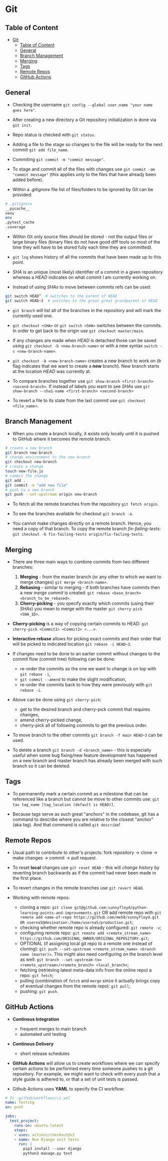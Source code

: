 # Git

## Table of Content

- [Git](#git)
  - [Table of Content](#table-of-content)
  - [General](#general)
  - [Branch Management](#branch-management)
  - [Merging](#merging)
  - [Tags](#tags)
  - [Remote Repos](#remote-repos)
  - [GitHub Actions](#github-actions)

## General

- Checking the username ```git config --global user.name "your name goes here"```.

- After creating a new directory a Git repository initialization is done via ```git init```.

- Repo status is checked with ```git status```.

- Adding a file to the stage so changes to the file will be ready for the next commit ```git add file_name```.

- Commiting ```git commit -m "commit message"```.

- To stage and commit all of the files with changes use `git commit -am "commit message"` (this applies only to the files that have already been added before).

- Within a *.gitignore* file list of files/folders to be ignored by Git can be provided:

```bash
# .gitignore
__pycache__
venv
env
.pytest_cache
.coverage
```

- Within Git only source files should be stored - not the output files or large binary files (binary files do not have good diff tools so most of the time they will have to be stored fully each time they are committed).

- ```git log``` shows history of all the commits that have been made up to this point.

- *SHA* is an unique (most likely) identifier of a commit in a given repository whereas a *HEAD* indicates on what commit I am currently working on.

- Instead of using *SHAs* to move between commits refs can be used:

```bash
git switch HEAD^  # switches to the parent of HEAD
git switch HEAD~3  # switches to the great great grandparent of HEAD
```

- `git branch` will list all of the branches in the repository and will mark the currently used one.

- ```git checkout <SHA>``` or ```git switch <SHA>``` switches between the commits. In order to get back to the origin use ```git checkout master/main```.

- If any changes are made when *HEAD* is detached those can be saved using ```git checkout -b <new-branch-name>``` or with a new syntax ```switch -c <new-branch-name>```.

- ```git checkout -b <new-branch-name>``` creates a new branch to work on (*b* flag indicates that we want to create a **new** branch). New branch starts at the location *HEAD* was currently at.

- To compare branches together use ```git show-branch <first-branch> <second-branch>```. If instead of labels you want to see *SHAs* use ```git show-branch --sha1-name <first-branch> <second-branch>```

- To revert a file to its state from the last commit use `git checkout <file_name>`.

## Branch Management

- When you create a branch locally, it exists only locally until it is pushed to GitHub where it becomes the remote branch:

```bash
# create a new branch
git branch new-branch
# change environment to the new branch
git checkout new-branch
# create a change
touch new-file.js
# commit the change
git add .
git commit -m "add new file"
# push to a new branch
git push --set-upstream origin new-branch
```

- To fetch all the remote branches from the repository `git fetch origin`.

- To see the branches available for checkout `git branch -a`.

- You cannot make changes directly on a remote branch. Hence, you need a copy of that branch. To copy the remote branch *fix-failing-tests*: `git checkout -b fix-failing-tests origin/fix-failing-tests`.

## Merging

- There are three main ways to combine commits from two different branches:

  1. **Merging** - from the master branch (or any other to which we want to merge changes) ```git merge <branch-name>```.
  2. **Rebasing** - similar to merging - if both branches have commits then a new *merge commit* is created: ```git rebase <base_branch> <branch_to_be_rebased>```.
  3. **Cherry-picking** - you specify exactly which commits (using their *SHAs*) you mean to merge with the master ```git cherry-pick <SHA_ID>```.

- **Cherry-picking** is a way of copying certain commits to HEAD: ```git cherry-pick <Commit1> <Commit2> <...>```.

- **Interactive rebase** allows for picking exact commits and their order that will be picked to indicated location ```git rebase -i HEAD~3```.

- If changes need to be done to an earlier commit without changes to the commit flow (commit tree) following can be done:

  - re-order the commits so the one we want to change is on top with ```git rebase -i```,
  - ```git commit --amend``` to make the slight modification,
  - re-order the commits back to how they were previously with ```git rebase -i```.

- Above can be done using ```git cherry-pick```:

  - get to the desired branch and cherry-pick commit that requires changes,
  - amend cherry-picked change,
  - cherry-pick all of following commits to get the previous order.

- To move branch to the other commits ```git branch -f main HEAD~3``` can be used.

- To delete a branch `git branch -d <branch_name>` - this is especially useful when some bug fixing/new feature development has happened on a new branch and master branch has already been merged with such branch so it can be deleted.

## Tags

- To permanently mark a certain commit as a milestone that can be referenced like a branch but cannot be move to other commits use: ```git tav tag_name [tag_location (default is HEAD)]```.

- Because tags serve as such great "anchors" in the codebase, git has a command to describe where you are relative to the closest "anchor" (aka tag). And that command is called `git describe`!

## Remote Repos

- Usual path to contribute to other's projects: fork repository -> clone -> make changes -> commit -> pull request.

- To reset **local** changes use ```git reset HEAD``` - this will *change history* by reverting branch backwards as if the commit had never been made in the first place.

- To revert changes in the remote branches use ```git revert HEAD```.

- Working with remote repos:

  - cloning a repo: ```git clone git@github.com:sunnyfloyd/python-learning-points-and-improvements.git``` OR add remote repo with `git remote add name-of-repo https://github.com/me50/sunnyfloyd.git OR userna5@desination:/home/userna5/production.git`;
  - checking whether remote repo is already configured: ```git remote -v```;
  - configuring remote repo: ```git remote add <remote_stream_name> https://github.com/ORIGINAL_OWNER/ORIGINAL_REPOSITORY.git```;
  - OPTIONAL (if assigning local git repo to a remote one instead of cloning): `git push --set-upstream <remote_stream_name> <branch name (master)>`. This might also need configuring on the branch level as well: `git branch --set-upstream-to=<remote_upstream>/<remote_branch> <local_branch>`;
  - fetching (retrieving latest meta-data info from the online repo) a repo: ```git fetch```;
  - pulling (combination of ```fetch``` and ```merge``` since it actually brings copy of eventual changes from the remote repo): ```git pull```;
  - pushing: ```git push```.

## GitHub Actions

- **Continous Integration**
  - frequent merges to main branch
  - automated unit testing

- **Continous Delivery**
  - short release schedules

- **GitHub Actions** will allow us to create workflows where we can specify certain actions to be performed every time someone pushes to a git repository. For example, we might want to check with every push that a style guide is adhered to, or that a set of unit tests is passed.

- Github Actions uses **YAML** to specify the CI workflow:

```YAML
# In .github/workflows/ci.yml
name: Testing
on: push

jobs:
  test_project:
    runs-on: ubuntu-latest
    steps:
    - uses: actions/checkout@v2
    - name: Run Django unit tests
      run: |
        pip3 install --user django
        python3 manage.py test 
```
